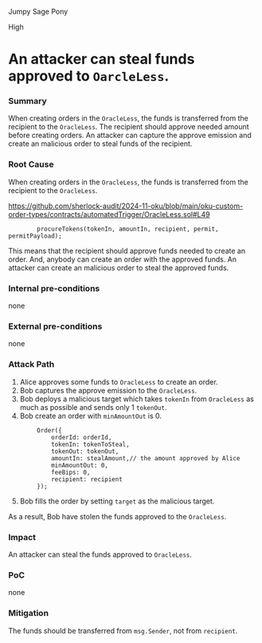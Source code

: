 Jumpy Sage Pony

High

# An attacker can steal funds approved to `OarcleLess`.

### Summary
When creating orders in the `OracleLess`, the funds is transferred from the recipient to the 
`OracleLess`. The recipient should approve needed amount before creating orders. An attacker
can capture the approve emission and create an malicious order to steal funds of the recipient.

### Root Cause
When creating orders in the `OracleLess`, the funds is transferred from the recipient to the 
`OracleLess`.

https://github.com/sherlock-audit/2024-11-oku/blob/main/oku-custom-order-types/contracts/automatedTrigger/OracleLess.sol#L49
```solidity
        procureTokens(tokenIn, amountIn, recipient, permit, permitPayload);
```
This means that the recipient should approve funds needed to create an order. 
And, anybody can create an order with the approved funds.
An attacker can create an malicious order to steal the approved funds.

### Internal pre-conditions
none

### External pre-conditions
none

### Attack Path
1. Alice approves some funds to `OracleLess` to create an order.
2. Bob captures the approve emission to the `OracleLess`. 
3. Bob deploys a malicious target which takes `tokenIn` from `OracleLess` as much as possible and sends only 1 `tokenOut`.
4. Bob create an order with `minAmountOut` is 0.
```solidity
        Order({
            orderId: orderId,
            tokenIn: tokenToSteal,
            tokenOut: tokenOut,
            amountIn: stealAmount,// the amount approved by Alice
            minAmountOut: 0,
            feeBips: 0,
            recipient: recipient
        });
```
5. Bob fills the order by setting `target` as the malicious target.

As a result, Bob have stolen the funds approved to the `OracleLess`.

### Impact
An attacker can steal the funds approved to `OracleLess`.

### PoC
none

### Mitigation
The funds should be transferred from `msg.Sender`, not from `recipient`.